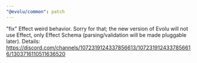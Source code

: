 ```yaml
---
"@evolu/common": patch
---
```


"fix" Effect weird behavior. Sorry for that; the new version of Evolu will not use Effect, only Effect Schema (parsing/validation will be made pluggable later). Details: https://discord.com/channels/1072319124337856613/1072319124337856616/1303716110511636520
